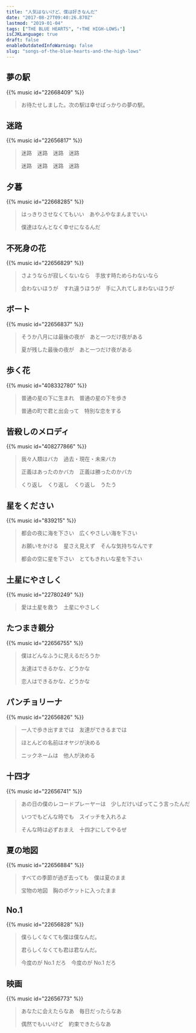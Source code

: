 ```yaml
---
title: "人気はないけど、僕は好きなんだ"
date: "2017-08-27T09:40:26.870Z"
lastmod: "2019-01-04"
tags: ["THE BLUE HEARTS", "↑THE HIGH-LOWS↓"]
isCJKLanguage: true
draft: false
enableOutdatedInfoWarning: false
slug: "songs-of-the-blue-hearts-and-the-high-lows"
---
```


## 夢の駅

{{% music id="22668409" %}}

> お待たせしました。次の駅は幸せばっかりの夢の駅。

<!--more-->

## 迷路

{{% music id="22656817" %}}

> 迷路　迷路　迷路　迷路
>
> 迷路　迷路　迷路　迷路

## 夕暮

{{% music id="22668285" %}}

> はっきりさせなくてもいい　あやふやなまんまでいい
>
> 僕達はなんとなく幸せになるんだ

## 不死身の花

{{% music id="22656829" %}}

> さようならが寂しくないなら　手放す時ためらわないなら
>
> 会わないほうが　すれ違うほうが　手に入れてしまわないほうが

## ボート

{{% music id="22656837" %}}

> そうか八月には最後の夜が　あと一つだけ夜がある
>
> 夏が残した最後の夜が　あと一つだけ夜がある

## 歩く花

{{% music id="408332780" %}}

> 普通の星の下に生まれ　普通の星の下を歩き
>
> 普通の町で君と出会って　特別な恋をする

## 皆殺しのメロディ

{{% music id="408277866" %}}

> 我々人類はバカ　過去・現在・未来バカ
>
> 正義はあったのかバカ　正義は勝ったのかバカ
>
> くり返し　くり返し　くり返し　うたう

## 星をください

{{% music id="839215" %}}

> 都会の夜に海を下さい　広くやさしい海を下さい
>
> お願いをかける　星さえ見えず　そんな気持ちなんです
>
> 都会の空に星を下さい　とてもきれいな星を下さい

## 土星にやさしく

{{% music id="22780249" %}}

> 愛は土星を救う　土星にやさしく

## たつまき親分

{{% music id="22656755" %}}

> 僕はどんなふうに見えるだろうか
>
> 友達はできるかな、どうかな
>
> 恋人はできるかな、どうかな

## パンチョリーナ

{{% music id="22656826" %}}

> 一人で歩き出すまでは　友達ができるまでは
>
> ほとんどの名前はオヤジが決める
>
> ニックネームは　他人が決める

## 十四才

{{% music id="22656741" %}}

> あの日の僕のレコードプレーヤーは　少しだけいばってこう言ったんだ
>
> いつでもどんな時でも　スイッチを入れろよ
>
> そんな時は必ずおまえ　十四才にしてやるぜ

## 夏の地図

{{% music id="22656884" %}}

> すべての季節が過ぎ去っても　僕は夏のまま
>
> 宝物の地図　胸のポケットに入ったまま

## No.1

{{% music id="22656828" %}}

> 僕らしくなくても僕は僕なんだ。
>
> 君らしくなくても君は君なんだ。
>
> 今度のが No.1 だろ　今度のが No.1 だろ

## 映画

{{% music id="22656773" %}}

> あなたに会えたらなあ　毎日だったらなあ
>
> 偶然でもいいけど　約束できたらなあ

